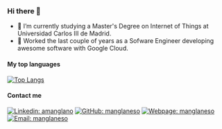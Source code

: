 ### Hi there 👋

- 🌱 I’m currently studying a Master's Degree on Internet of Things at Universidad Carlos III de Madrid.
- 💼 Worked the last couple of years as a Sofware Engineer developing awesome software with Google Cloud.

#### My top languages

[![Top Langs](https://github-readme-stats.vercel.app/api/top-langs/?username=manglaneso&layout=compact&hide=HTML,CSS&langs_count=5)](https://github.com/manglaneso)

#### Contact me

[![Linkedin: amanglano](https://img.shields.io/badge/-amanglano-blue?style=flat&logo=Linkedin&logoColor=white&link=https://www.linkedin.com/in/amanglano/)](https://www.linkedin.com/in/amanglano)
[![GitHub: manglaneso](https://img.shields.io/badge/-amanglano-black?style=flat&logo=Github&logoColor=white&link=https://github.com/manglaneso)](https://github.com/manglaneso)
[![Webpage: manglaneso](https://img.shields.io/badge/-manglaneso.me-grey?style=flat&logo=42&logoColor=white&link=https://manglaneso.me)](https://manglaneso.me)
[![Email: manglaneso](https://img.shields.io/badge/-andresmc94@gmail.com-red?style=flat&logo=Gmail&logoColor=white&link=mailto:andresmc94@gmail.com)](mailto:andresmc94@gmail.com)
